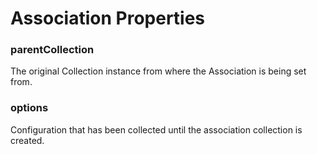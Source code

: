 # Association Properties

### parentCollection

The original Collection instance from where the Association is being set from.

### options

Configuration that has been collected until the association collection is created.
